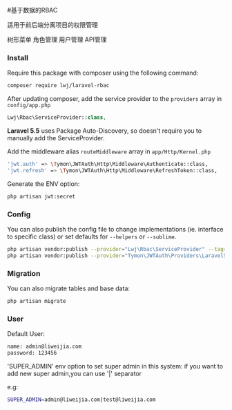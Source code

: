 #基于数据的RBAC

适用于前后端分离项目的权限管理


树形菜单
角色管理
用户管理
API管理

### Install
Require this package with composer using the following command:

```bash
composer require lwj/laravel-rbac
```

After updating composer, add the service provider to the `providers` array in `config/app.php`

```php
Lwj\Rbac\ServiceProvider::class,
```
**Laravel 5.5** uses Package Auto-Discovery, so doesn't require you to manually add the ServiceProvider.

Add the middleware alias `routeMiddleware` array in `app/Http/Kernel.php`

```bash
'jwt.auth' => \Tymon\JWTAuth\Http\Middleware\Authenticate::class,
'jwt.refresh' => \Tymon\JWTAuth\Http\Middleware\RefreshToken::class,
```

Generate the ENV option:

```bash
php artisan jwt:secret
```

### Config

You can also publish the config file to change implementations (ie. interface to specific class) or set defaults for `--helpers` or `--sublime`.

```bash
php artisan vendor:publish --provider="Lwj\Rbac\ServiceProvider" --tag=config
php artisan vendor:publish --provider="Tymon\JWTAuth\Providers\LaravelServiceProvider"
```

### Migration

You can also migrate tables and base data:

```bash
php artisan migrate
```

### User

Default User:

```bash
name: admin@liweijia.com
password: 123456
```

'SUPER_ADMIN' env option to set super admin in this system:
if you want to add new super admin,you can use '|' separator

e.g: 
```bash
SUPER_ADMIN=admin@liweijia.com|test@liweijia.com
```
